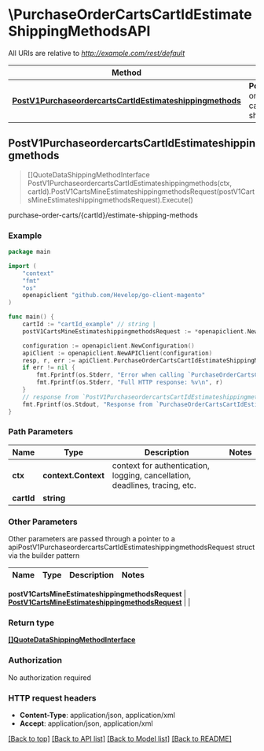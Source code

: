 # \PurchaseOrderCartsCartIdEstimateShippingMethodsAPI

All URIs are relative to *http://example.com/rest/default*

Method | HTTP request | Description
------------- | ------------- | -------------
[**PostV1PurchaseordercartsCartIdEstimateshippingmethods**](PurchaseOrderCartsCartIdEstimateShippingMethodsAPI.md#PostV1PurchaseordercartsCartIdEstimateshippingmethods) | **Post** /V1/purchase-order-carts/{cartId}/estimate-shipping-methods | purchase-order-carts/{cartId}/estimate-shipping-methods



## PostV1PurchaseordercartsCartIdEstimateshippingmethods

> []QuoteDataShippingMethodInterface PostV1PurchaseordercartsCartIdEstimateshippingmethods(ctx, cartId).PostV1CartsMineEstimateshippingmethodsRequest(postV1CartsMineEstimateshippingmethodsRequest).Execute()

purchase-order-carts/{cartId}/estimate-shipping-methods



### Example

```go
package main

import (
	"context"
	"fmt"
	"os"
	openapiclient "github.com/Hevelop/go-client-magento"
)

func main() {
	cartId := "cartId_example" // string | 
	postV1CartsMineEstimateshippingmethodsRequest := *openapiclient.NewPostV1CartsMineEstimateshippingmethodsRequest(*openapiclient.NewQuoteDataAddressInterface("Region_example", int32(123), "RegionCode_example", "CountryId_example", []string{"Street_example"}, "Telephone_example", "Postcode_example", "City_example", "Firstname_example", "Lastname_example", "Email_example")) // PostV1CartsMineEstimateshippingmethodsRequest |  (optional)

	configuration := openapiclient.NewConfiguration()
	apiClient := openapiclient.NewAPIClient(configuration)
	resp, r, err := apiClient.PurchaseOrderCartsCartIdEstimateShippingMethodsAPI.PostV1PurchaseordercartsCartIdEstimateshippingmethods(context.Background(), cartId).PostV1CartsMineEstimateshippingmethodsRequest(postV1CartsMineEstimateshippingmethodsRequest).Execute()
	if err != nil {
		fmt.Fprintf(os.Stderr, "Error when calling `PurchaseOrderCartsCartIdEstimateShippingMethodsAPI.PostV1PurchaseordercartsCartIdEstimateshippingmethods``: %v\n", err)
		fmt.Fprintf(os.Stderr, "Full HTTP response: %v\n", r)
	}
	// response from `PostV1PurchaseordercartsCartIdEstimateshippingmethods`: []QuoteDataShippingMethodInterface
	fmt.Fprintf(os.Stdout, "Response from `PurchaseOrderCartsCartIdEstimateShippingMethodsAPI.PostV1PurchaseordercartsCartIdEstimateshippingmethods`: %v\n", resp)
}
```

### Path Parameters


Name | Type | Description  | Notes
------------- | ------------- | ------------- | -------------
**ctx** | **context.Context** | context for authentication, logging, cancellation, deadlines, tracing, etc.
**cartId** | **string** |  | 

### Other Parameters

Other parameters are passed through a pointer to a apiPostV1PurchaseordercartsCartIdEstimateshippingmethodsRequest struct via the builder pattern


Name | Type | Description  | Notes
------------- | ------------- | ------------- | -------------

 **postV1CartsMineEstimateshippingmethodsRequest** | [**PostV1CartsMineEstimateshippingmethodsRequest**](PostV1CartsMineEstimateshippingmethodsRequest.md) |  | 

### Return type

[**[]QuoteDataShippingMethodInterface**](QuoteDataShippingMethodInterface.md)

### Authorization

No authorization required

### HTTP request headers

- **Content-Type**: application/json, application/xml
- **Accept**: application/json, application/xml

[[Back to top]](#) [[Back to API list]](../README.md#documentation-for-api-endpoints)
[[Back to Model list]](../README.md#documentation-for-models)
[[Back to README]](../README.md)

